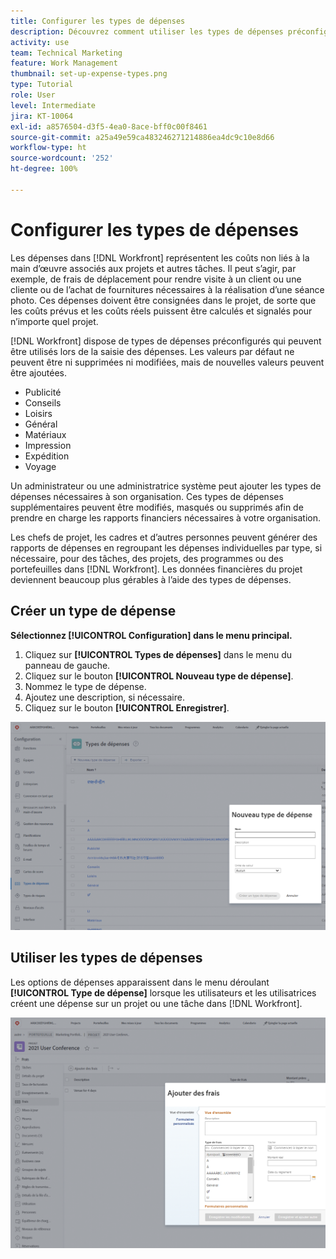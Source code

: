 ```yaml
---
title: Configurer les types de dépenses
description: Découvrez comment utiliser les types de dépenses préconfigurés lors de la saisie des dépenses et comment créer des types de dépenses.
activity: use
team: Technical Marketing
feature: Work Management
thumbnail: set-up-expense-types.png
type: Tutorial
role: User
level: Intermediate
jira: KT-10064
exl-id: a8576504-d3f5-4ea0-8ace-bff0c00f8461
source-git-commit: a25a49e59ca483246271214886ea4dc9c10e8d66
workflow-type: ht
source-wordcount: '252'
ht-degree: 100%

---
```


# Configurer les types de dépenses

Les dépenses dans [!DNL Workfront] représentent les coûts non liés à la main d’œuvre associés aux projets et autres tâches. Il peut s’agir, par exemple, de frais de déplacement pour rendre visite à un client ou une cliente ou de l’achat de fournitures nécessaires à la réalisation d’une séance photo. Ces dépenses doivent être consignées dans le projet, de sorte que les coûts prévus et les coûts réels puissent être calculés et signalés pour n’importe quel projet.

[!DNL Workfront] dispose de types de dépenses préconfigurés qui peuvent être utilisés lors de la saisie des dépenses. Les valeurs par défaut ne peuvent être ni supprimées ni modifiées, mais de nouvelles valeurs peuvent être ajoutées.

* Publicité
* Conseils
* Loisirs
* Général
* Matériaux
* Impression
* Expédition
* Voyage

Un administrateur ou une administratrice système peut ajouter les types de dépenses nécessaires à son organisation. Ces types de dépenses supplémentaires peuvent être modifiés, masqués ou supprimés afin de prendre en charge les rapports financiers nécessaires à votre organisation.

Les chefs de projet, les cadres et d’autres personnes peuvent générer des rapports de dépenses en regroupant les dépenses individuelles par type, si nécessaire, pour des tâches, des projets, des programmes ou des portefeuilles dans [!DNL Workfront]. Les données financières du projet deviennent beaucoup plus gérables à l’aide des types de dépenses.

## Créer un type de dépense

**Sélectionnez [!UICONTROL Configuration] dans le menu principal.**

1. Cliquez sur **[!UICONTROL Types de dépenses]** dans le menu du panneau de gauche.
1. Cliquez sur le bouton **[!UICONTROL Nouveau type de dépense]**.
1. Nommez le type de dépense.
1. Ajoutez une description, si nécessaire.
1. Cliquez sur le bouton **[!UICONTROL Enregistrer]**.

![Image de la création d’un [!UICONTROL type de dépense]](assets/setting-up-finances-6.png)

## Utiliser les types de dépenses

Les options de dépenses apparaissent dans le menu déroulant **[!UICONTROL Type de dépense]** lorsque les utilisateurs et les utilisatrices créent une dépense sur un projet ou une tâche dans [!DNL Workfront].

![Image de l’ajout d’une nouvelle dépense](assets/setting-up-finances-7.png)
